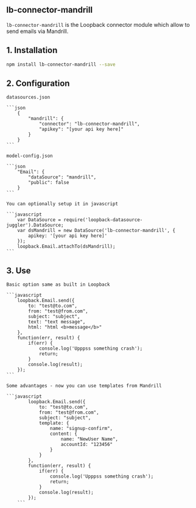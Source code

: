 ## lb-connector-mandrill

`lb-connector-mandrill` is the Loopback connector module which allow to send emails via Mandrill.

## 1. Installation

````sh
npm install lb-connector-mandrill --save
````

## 2. Configuration

    datasources.json

    ```json
        {
            "mandrill": {
                "connector": "lb-connector-mandrill",
                "apikey": "[your api key here]"
            }
        }
    ```

    model-config.json

    ```json
        "Email": {
            "dataSource": "mandrill",
            "public": false
        }
    ```

    You can optionally setup it in javascript

    ```javascript
        var DataSource = require('loopback-datasource-juggler').DataSource;
        var dsMandrill = new DataSource('lb-connector-mandrill', {
            apikey: '[your api key here]'
        });
        loopback.Email.attachTo(dsMandrill);
    ```

## 3. Use

    Basic option same as built in Loopback

    ```javascript
        loopback.Email.send({
            to: "test@to.com",
            from: "test@from.com",
            subject: "subject",
            text: "text message",
            html: "html <b>message</b>"
        },
        function(err, result) {
            if(err) {
                console.log('Upppss something crash');
                return;
            }
            console.log(result);
        });
    ```

    Some advantages - now you can use templates from Mandrill

    ```javascript
            loopback.Email.send({
                to: "test@to.com",
                from: "test@from.com",
                subject: "subject",
                template: {
                    name: "signup-confirm",
                    content: {
                        name: "NewUser Name",
                        accountId: "123456"
                    }
                }
            },
            function(err, result) {
                if(err) {
                    console.log('Upppss something crash');
                    return;
                }
                console.log(result);
            });
        ```